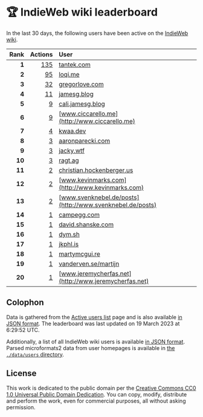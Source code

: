 # 🏆 IndieWeb wiki leaderboard

In the last 30 days, the following users have been active on the [IndieWeb wiki](https://indieweb.org).

| Rank | Actions | User |
|-----:|--------:|:-----|
| **1** | [135](https://indieweb.org/Special:Contributions/Tantek.com) | [tantek.com](http://tantek.com) |
| **2** | [95](https://indieweb.org/Special:Contributions/Loqi.me) | [loqi.me](http://loqi.me) |
| **3** | [32](https://indieweb.org/Special:Contributions/Gregorlove.com) | [gregorlove.com](http://gregorlove.com) |
| **4** | [11](https://indieweb.org/Special:Contributions/Jamesg.blog) | [jamesg.blog](http://jamesg.blog) |
| **5** | [9](https://indieweb.org/Special:Contributions/Cali.jamesg.blog) | [cali.jamesg.blog](http://cali.jamesg.blog) |
| **6** | [9](https://indieweb.org/Special:Contributions/Www.ciccarello.me) | [www.ciccarello.me](http://www.ciccarello.me) |
| **7** | [4](https://indieweb.org/Special:Contributions/Kwaa.dev) | [kwaa.dev](http://kwaa.dev) |
| **8** | [3](https://indieweb.org/Special:Contributions/Aaronparecki.com) | [aaronparecki.com](http://aaronparecki.com) |
| **9** | [3](https://indieweb.org/Special:Contributions/Jacky.wtf) | [jacky.wtf](http://jacky.wtf) |
| **10** | [3](https://indieweb.org/Special:Contributions/Ragt.ag) | [ragt.ag](http://ragt.ag) |
| **11** | [2](https://indieweb.org/Special:Contributions/Christian.hockenberger.us) | [christian.hockenberger.us](http://christian.hockenberger.us) |
| **12** | [2](https://indieweb.org/Special:Contributions/Www.kevinmarks.com) | [www.kevinmarks.com](http://www.kevinmarks.com) |
| **13** | [2](https://indieweb.org/Special:Contributions/Www.svenknebel.de_posts) | [www.svenknebel.de/posts](http://www.svenknebel.de/posts) |
| **14** | [1](https://indieweb.org/Special:Contributions/Campegg.com) | [campegg.com](http://campegg.com) |
| **15** | [1](https://indieweb.org/Special:Contributions/David.shanske.com) | [david.shanske.com](http://david.shanske.com) |
| **16** | [1](https://indieweb.org/Special:Contributions/Dym.sh) | [dym.sh](http://dym.sh) |
| **17** | [1](https://indieweb.org/Special:Contributions/Jkphl.is) | [jkphl.is](http://jkphl.is) |
| **18** | [1](https://indieweb.org/Special:Contributions/Martymcgui.re) | [martymcgui.re](http://martymcgui.re) |
| **19** | [1](https://indieweb.org/Special:Contributions/Vanderven.se_martijn) | [vanderven.se/martijn](http://vanderven.se/martijn) |
| **20** | [1](https://indieweb.org/Special:Contributions/Www.jeremycherfas.net) | [www.jeremycherfas.net](http://www.jeremycherfas.net) |


## Colophon

Data is gathered from the [Active users list](https://indieweb.org/Special:ActiveUsers) page and is also available [in JSON format](https://github.com/jgarber623/indieweb-wiki-leaderboard/blob/main/data/leaderboard.json). The leaderboard was last updated on 19 March 2023 at 6:29:52 UTC.

Additionally, a list of all IndieWeb wiki users is available [in JSON format](https://github.com/jgarber623/indieweb-wiki-leaderboard/blob/main/data/users.json). Parsed microformats2 data from user homepages is available in [the `./data/users` directory](https://github.com/jgarber623/indieweb-wiki-leaderboard/blob/main/data/users).

## License

This work is dedicated to the public domain per the [Creative Commons CC0 1.0 Universal Public Domain Dedication](https://creativecommons.org/publicdomain/zero/1.0/). You can copy, modify, distribute and perform the work, even for commercial purposes, all without asking permission.
